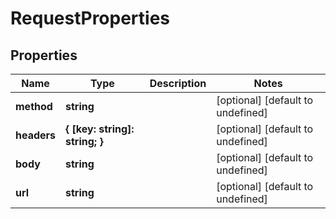 # RequestProperties

## Properties
| Name | Type | Description | Notes |
| ------------ | ------------- | ------------- | ------------- |
| **method** | **string** |  | [optional] [default to undefined] |
| **headers** | **{ [key: string]: string; }** |  | [optional] [default to undefined] |
| **body** | **string** |  | [optional] [default to undefined] |
| **url** | **string** |  | [optional] [default to undefined] |


